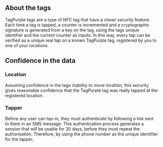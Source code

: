 ## About the tags
TagPurple tags are a type of NFC tag that have a clever security feature.
Each time a tag is tapped, a counter is incremented and a cryptographic signature is generated from a key on the tag, using the tags unique identifier and the current counter as inputs.
In this way, every tap can be verified as a unique real tap on a known TagPurple tag, registered by you to one of your locations.

## Confidence in the data
### Location
Assuming confidence in the tags inability to move location, this security gives reasonable confidence that the TagPurple tag was really tapped at the registered location.
### Tapper
Before any user can tap-in, they must authenticate by following a link sent to them in an SMS message. This authentication process generates a session that will be usable for 30 days, before they must repeat the authorisation.
Therefore, by using the phone number as the unique identifier for the tapper,
<!--stackedit_data:
eyJoaXN0b3J5IjpbLTE0MzIyMTQ4MjJdfQ==
-->